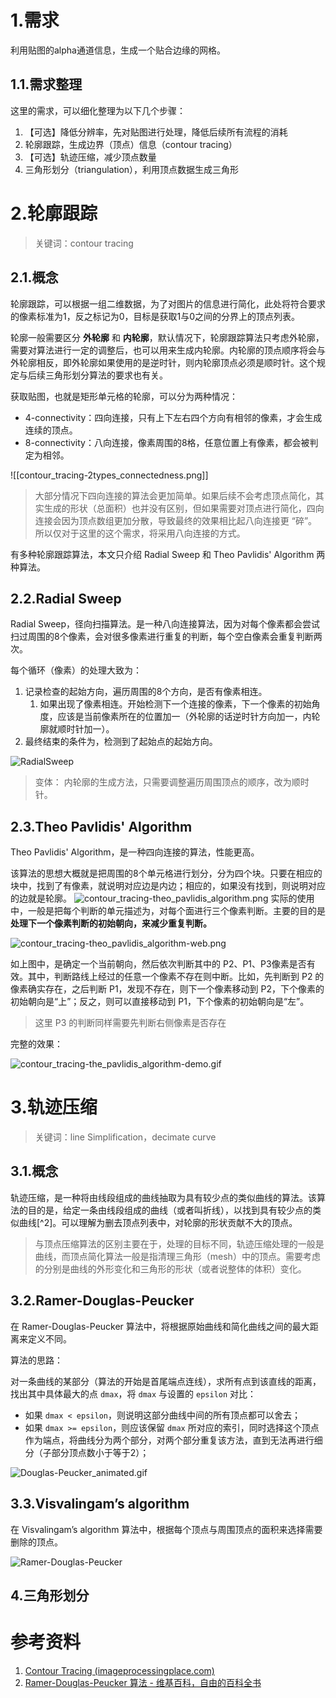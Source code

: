 
# 1.需求

利用贴图的alpha通道信息，生成一个贴合边缘的网格。

## 1.1.需求整理

这里的需求，可以细化整理为以下几个步骤：

1. 【可选】降低分辨率，先对贴图进行处理，降低后续所有流程的消耗
2. 轮廓跟踪，生成边界（顶点）信息（contour tracing）
3. 【可选】轨迹压缩，减少顶点数量
4. 三角形划分（triangulation），利用顶点数据生成三角形

# 2.轮廓跟踪

> 关键词：contour tracing

## 2.1.概念

轮廓跟踪，可以根据一组二维数据，为了对图片的信息进行简化，此处将符合要求的像素标准为1，反之标记为0，目标是获取1与0之间的分界上的顶点列表。

轮廓一般需要区分 **外轮廓** 和 **内轮廓**，默认情况下，轮廓跟踪算法只考虑外轮廓，需要对算法进行一定的调整后，也可以用来生成内轮廓。内轮廓的顶点顺序将会与外轮廓相反，即外轮廓如果使用的是逆时针，则内轮廓顶点必须是顺时针。这个规定与后续三角形划分算法的要求也有关。

获取贴图，也就是矩形单元格的轮廓，可以分为两种情况：

 - 4-connectivity：四向连接，只有上下左右四个方向有相邻的像素，才会生成连续的顶点。
 - 8-connectivity：八向连接，像素周围的8格，任意位置上有像素，都会被判定为相邻。

![[contour_tracing-2types_connectedness.png]]

> 大部分情况下四向连接的算法会更加简单。如果后续不会考虑顶点简化，其实生成的形状（总面积）也并没有区别，但如果需要对顶点进行简化，四向连接会因为顶点数组更加分散，导致最终的效果相比起八向连接更 “碎”。所以仅对于这里的这个需求，将采用八向连接的方式。


有多种轮廓跟踪算法，本文只介绍 Radial Sweep 和 Theo Pavlidis' Algorithm 两种算法。

## 2.2.Radial Sweep

Radial Sweep，径向扫描算法。是一种八向连接算法，因为对每个像素都会尝试扫过周围的8个像素，会对很多像素进行重复的判断，每个空白像素会重复判断两次。

每个循环（像素）的处理大致为：

1. 记录检查的起始方向，遍历周围的8个方向，是否有像素相连。
	1. 如果出现了像素相连。开始检测下一个连接的像素，下一个像素的初始角度，应该是当前像素所在的位置加一（外轮廓的话逆时针方向加一，内轮廓就顺时针加一）。
2. 最终结束的条件为，检测到了起始点的起始方向。

![RadialSweep](https://www.imageprocessingplace.com/downloads_V3/root_downloads/tutorials/contour_tracing_Abeer_George_Ghuneim/raydemo.GIF)
> 变体：
> 内轮廓的生成方法，只需要调整遍历周围顶点的顺序，改为顺时针。

## 2.3.Theo Pavlidis' Algorithm

Theo Pavlidis' Algorithm，是一种四向连接的算法，性能更高。

该算法的思想大概就是把周围的8个单元格进行划分，分为四个块。只要在相应的块中，找到了有像素，就说明对应边是内边；相应的，如果没有找到，则说明对应的边就是轮廓。
![contour_tracing-theo_pavlidis_algorithm.png](./imgs/contour_tracing-theo_pavlidis_algorithm.png)
实际的使用中，一般是把每个判断的单元描述为，对每个面进行三个像素判断。主要的目的是**处理下一个像素判断的初始朝向，来减少重复判断。**

![contour_tracing-theo_pavlidis_algorithm-web.png](./imgs/contour_tracing-theo_pavlidis_algorithm-web.png)

如上图中，是确定一个当前朝向，然后依次判断其中的 P2、P1、P3像素是否有效。其中，判断路线上经过的任意一个像素不存在则中断。比如，先判断到 P2 的像素确实存在，之后判断 P1，发现不存在，则下一个像素移动到 P2，下个像素的初始朝向是“上”；反之，则可以直接移动到 P1，下个像素的初始朝向是“左”。

> 这里 P3 的判断同样需要先判断右侧像素是否存在

完整的效果：

![contour_tracing-the_pavlidis_algorithm-demo.gif](./imgs/contour_tracing-the_pavlidis_algorithm-demo.gif)

# 3.轨迹压缩

> 关键词：line Simplification，decimate curve

## 3.1.概念

轨迹压缩，是一种将由线段组成的曲线抽取为具有较少点的类似曲线的算法。该算法的目的是，给定一条由线段组成的曲线（或者叫折线），以找到具有较少点的类似曲线[^2]。可以理解为删去顶点列表中，对轮廓的形状贡献不大的顶点。

> 与顶点压缩算法的区别主要在于，处理的目标不同，轨迹压缩处理的一般是曲线，而顶点简化算法一般是指清理三角形（mesh）中的顶点。需要考虑的分别是曲线的外形变化和三角形的形状（或者说整体的体积）变化。

## 3.2.Ramer-Douglas-Peucker

在 Ramer-Douglas-Peucker 算法中，将根据原始曲线和简化曲线之间的最大距离来定义不同。

算法的思路：

对一条曲线的某部分（算法的开始是首尾端点连线），求所有点到该直线的距离，找出其中具体最大的点 `dmax`，将 `dmax` 与设置的 `epsilon` 对比：
- 如果 `dmax < epsilon`，则说明这部分曲线中间的所有顶点都可以舍去；
- 如果 `dmax >= epsilon`，则应该保留 `dmax` 所对应的索引，同时选择这个顶点作为端点，将曲线分为两个部分，对两个部分重复该方法，直到无法再进行细分（子部分顶点数小于等于2）；

![Douglas-Peucker_animated.gif](./imgs/Douglas-Peucker_animated.gif)

## 3.3.Visvalingam’s algorithm

在 Visvalingam’s algorithm 算法中，根据每个顶点与周围顶点的面积来选择需要删除的顶点。

![Ramer-Douglas-Peucker](./imgs/line_simplification-ramer_douglas_peucker.png)

## 4.三角形划分


# 参考资料

1. [Contour Tracing (imageprocessingplace.com)](https://www.imageprocessingplace.com/downloads_V3/root_downloads/tutorials/contour_tracing_Abeer_George_Ghuneim/alg.html)
2. [Ramer-Douglas-Peucker 算法 - 维基百科，自由的百科全书](https://en.wikipedia.org/wiki/Ramer%E2%80%93Douglas%E2%80%93Peucker_algorithm)